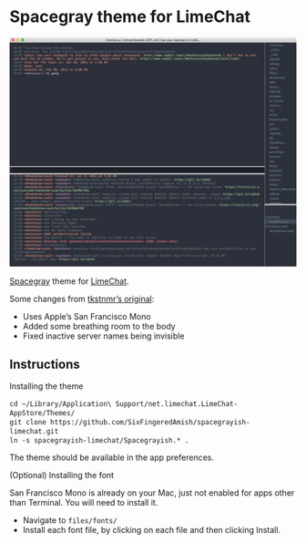 Spacegray theme for LimeChat
=====================

![](files/screenshots/spacegray.png)

[Spacegray](http://kkga.github.io/spacegray/)  theme for [LimeChat](http://limechat.net/).

Some changes from [tkstnmr’s original](https://github.com/tkstnmr/spacegrayish-limechat):
- Uses Apple’s San Francisco Mono
- Added some breathing room to the body
- Fixed inactive server names being invisible

## Instructions

Installing the theme
```
cd ~/Library/Application\ Support/net.limechat.LimeChat-AppStore/Themes/
git clone https://github.com/SixFingeredAmish/spacegrayish-limechat.git
ln -s spacegrayish-limechat/Spacegrayish.* .
```
The theme should be available in the app preferences.

(Optional) Installing the font

San Francisco Mono is already on your Mac, just not enabled for apps other than Terminal. You will need to install it.

- Navigate to `files/fonts/`
- Install each font file, by clicking on each file and then clicking Install. 